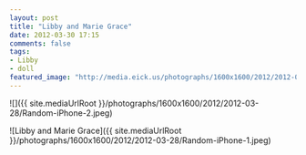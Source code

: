 ```yaml
---
layout: post
title: "Libby and Marie Grace"
date: 2012-03-30 17:15
comments: false
tags: 
- Libby
- doll
featured_image: "http://media.eick.us/photographs/1600x1600/2012/2012-03-28/Random-iPhone-1.jpeg"
---
```



![]({{ site.mediaUrlRoot }}/photographs/1600x1600/2012/2012-03-28/Random-iPhone-2.jpeg)
  



![Libby and Marie Grace]({{ site.mediaUrlRoot }}/photographs/1600x1600/2012/2012-03-28/Random-iPhone-1.jpeg)
   
